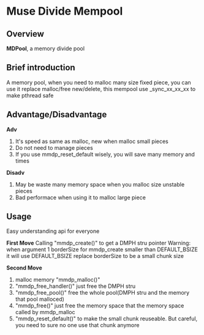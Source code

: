 # Muse Divide Mempool

## Overview
**MDPool**, a memory divide pool


## Brief introduction
A memory pool, when you need to malloc many size fixed
piece, you can use it replace malloc/free new/delete, this mempool
use _sync_xx_xx_xx to make pthread safe


## Advantage/Disadvantage
**Adv**<br>
1. It's speed as same as malloc, new when malloc small pieces<br>
2. Do not need to manage pieces<br>
3. If you use mmdp_reset_default wisely, you will save many memory and times<br>

**Disadv**<br>
1. May be waste many memory space when you malloc size unstable pieces<br>
2. Bad performace when using it to malloc large piece<br>


## Usage
Easy understanding api for everyone

**First Move**
Calling "mmdp_create()" to get a DMPH stru pointer
Warning: when argument 1 borderSize for mmdp_create smaller than DEFAULT_BSIZE
it will use DEFAULT_BSIZE replace borderSize to be a small chunk size

**Second Move**
1. malloc memory "mmdp_malloc()"
2. "mmdp_free_handler()" just free the DMPH stru
3. "mmdp_free_pool()" free the whole pool(DMPH stru and the memory that pool malloced)
4. "mmdp_free()" just free the memory space that the memory space called by mmdp_malloc
5. "mmdp_reset_default()" to make the small chunk reuseable. But careful, you need to sure no one use that chunk anymore


